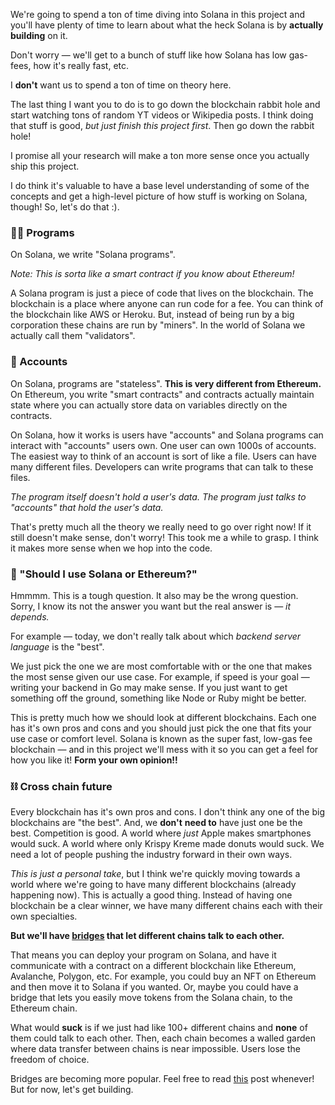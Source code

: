 We're going to spend a ton of time diving into Solana in this project and you'll have plenty of time to learn about what the heck Solana is by **actually building** on it.

Don't worry — we'll get to a bunch of stuff like how Solana has low gas-fees, how it's really fast, etc.

I **don't** want us to spend a ton of time on theory here.

The last thing I want you to do is to go down the blockchain rabbit hole and start watching tons of random YT videos or Wikipedia posts. I think doing that stuff is good, *but just finish this project first*. Then go down the rabbit hole!

I promise all your research will make a ton more sense once you actually ship this project.

I do think it's valuable to have a base level understanding of some of the concepts and get a high-level picture of how stuff is working on Solana, though! So, let's do that :).

### 👩‍💻 Programs

On Solana, we write "Solana programs".

*Note: This is sorta like a smart contract if you know about Ethereum!*

A Solana program is just a piece of code that lives on the blockchain. The blockchain is a place where anyone can run code for a fee. You can think of the blockchain like AWS or Heroku. But, instead of being run by a big corporation these chains are run by "miners". In the world of Solana we actually call them "validators".

### 🏦 Accounts

On Solana, programs are "stateless". **This is very different from Ethereum.** On Ethereum, you write "smart contracts" and contracts actually maintain state where you can actually store data on variables directly on the contracts.

On Solana, how it works is users have "accounts" and Solana programs can interact with "accounts" users own. One user can own 1000s of accounts. The easiest way to think of an account is sort of like a file. Users can have many different files. Developers can write programs that can talk to these files.

*The program itself doesn't hold a user's data. The program just talks to "accounts" that hold the user's data.*

That's pretty much all the theory we really need to go over right now! If it still doesn't make sense,  don't worry! This took me a while to grasp. I think it makes more sense when we hop into the code.

### 👀 "Should I use Solana or Ethereum?"

Hmmmm. This is a tough question. It also may be the wrong question. Sorry, I know its not the answer you want but the real answer is — *it depends.*

For example — today, we don't really talk about which *backend server language* is the "best".

We just pick the one we are most comfortable with or the one that makes the most sense given our use case. For example, if speed is your goal — writing your backend in Go may make sense. If you just want to get something off the ground, something like Node or Ruby might be better.

This is pretty much how we should look at different blockchains. Each one has it's own pros and cons and you should just pick the one that fits your use case or comfort level. Solana is known as the super fast, low-gas fee blockchain — and in this project we'll mess with it so you can get a feel for how you like it! **Form your own opinion!!**

### ⛓ Cross chain future

Every blockchain has it's own pros and cons. I don't think any one of the big blockchains are "the best". And, we **don't** **need to** have just one be the best. Competition is good. A world where *just* Apple makes smartphones would suck. A world where only Krispy Kreme made donuts would suck. We need a lot of people pushing the industry forward in their own ways. 

*This is just a personal take*, but I think we're quickly moving towards a world where we're going to have many different blockchains (already happening now). This is actually a good thing. Instead of having one blockchain be a clear winner, we have many different chains each with their own specialties.

**But we'll have [bridges](https://wiki.polkadot.network/docs/learn-bridges) that let different chains talk to each other.**

That means you can deploy your program on Solana, and have it communicate with a contract on a different blockchain like Ethereum, Avalanche, Polygon, etc. For example, you could buy an NFT on Ethereum and then move it to Solana if you wanted. Or, maybe you could have a bridge that lets you easily move tokens from the Solana chain, to the Ethereum chain.

What would **suck** is if we just had like 100+ different chains and **none** of them could talk to each other. Then, each chain becomes a walled garden where data transfer between chains is near impossible. Users lose the freedom of choice.

Bridges are becoming more popular. Feel free to read [this](https://medium.com/1kxnetwork/blockchain-bridges-5db6afac44f8) post whenever! But for now, let's get building.